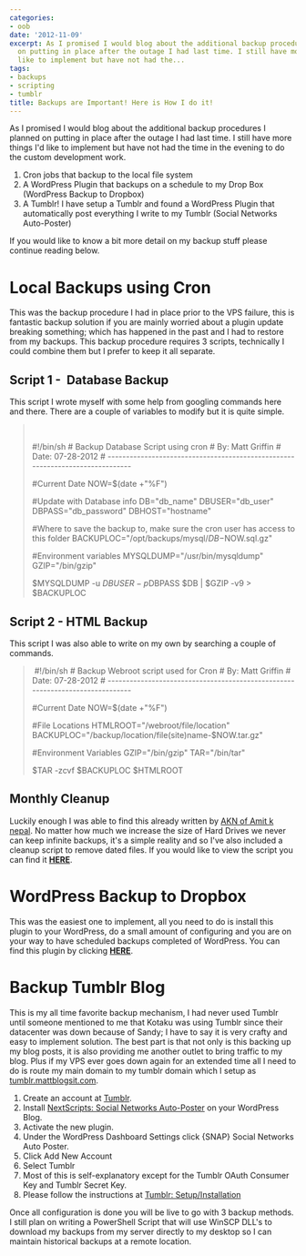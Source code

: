 ```yaml
---
categories:
- oob
date: '2012-11-09'
excerpt: As I promised I would blog about the additional backup procedures I planned
  on putting in place after the outage I had last time. I still have more things I'd
  like to implement but have not had the...
tags:
- backups
- scripting
- tumblr
title: Backups are Important! Here is How I do it!
---
```


As I promised I would blog about the additional backup procedures I planned on putting in place after the outage I had last time. I still have more things I'd like to implement but have not had the time in the evening to do the custom development work.

1. Cron jobs that backup to the local file system
2. A WordPress Plugin that backups on a schedule to my Drop Box (WordPress Backup to Dropbox)
3. A Tumblr! I have setup a Tumblr and found a WordPress Plugin that automatically post everything I write to my Tumblr (Social Networks Auto-Poster)

If you would like to know a bit more detail on my backup stuff please continue reading below.<!--more-->

# Local Backups using Cron

This was the backup procedure I had in place prior to the VPS failure, this is fantastic backup solution if you are mainly worried about a plugin update breaking something; which has happened in the past and I had to restore from my backups. This backup procedure requires 3 scripts, technically I could combine them but I prefer to keep it all separate.

## Script 1 -  Database Backup

This script I wrote myself with some help from googling commands here and there. There are a couple of variables to modify but it is quite simple.

>  
> 
> #!/bin/sh # Backup Database Script using cron # By: Matt Griffin # Date: 07-28-2012 # ------------------------------------------------------------------------------
> 
> #Current Date NOW=$(date +"%F")
> 
> #Update with Database info DB="db\_name" DBUSER="db\_user" DBPASS="db\_password" DBHOST="hostname"
> 
> #Where to save the backup to, make sure the cron user has access to this folder BACKUPLOC="/opt/backups/mysql/$DB-$NOW.sql.gz"
> 
> #Environment variables MYSQLDUMP="/usr/bin/mysqldump" GZIP="/bin/gzip"
> 
> $MYSQLDUMP -u $DBUSER -p$DBPASS $DB | $GZIP -v9 > $BACKUPLOC

## Script 2 - HTML Backup

This script I was also able to write on my own by searching a couple of commands.

>  #!/bin/sh # Backup Webroot script used for Cron # By: Matt Griffin # Date: 07-28-2012 # ------------------------------------------------------------------------------
> 
> #Current Date NOW=$(date +"%F")
> 
> #File Locations HTMLROOT="/webroot/file/location" BACKUPLOC="/backup/location/file(site)name-$NOW.tar.gz"
> 
> #Environment Variables GZIP="/bin/gzip" TAR="/bin/tar"
> 
> $TAR -zcvf $BACKUPLOC $HTMLROOT

## Monthly Cleanup

Luckily enough I was able to find this already written by [AKN of Amit k nepal](http://www.amitnepal.com). No matter how much we increase the size of Hard Drives we never can keep infinite backups, it's a simple reality and so I've also included a cleanup script to remove dated files. If you would like to view the script you can find it [**HERE**](http://www.amitnepal.com/shell-script-to-delete-files-and-folders-older-than-x-days/).

# WordPress Backup to Dropbox

This was the easiest one to implement, all you need to do is install this plugin to your WordPress, do a small amount of configuring and you are on your way to have scheduled backups completed of WordPress. You can find this plugin by clicking [**HERE**](http://wordpress.org/extend/plugins/wordpress-backup-to-dropbox/).

# Backup Tumblr Blog

This is my all time favorite backup mechanism, I had never used Tumblr until someone mentioned to me that Kotaku was using Tumblr since their datacenter was down because of Sandy; I have to say it is very crafty and easy to implement solution. The best part is that not only is this backing up my blog posts, it is also providing me another outlet to bring traffic to my blog. Plus if my VPS ever goes down again for an extended time all I need to do is route my main domain to my tumblr domain which I setup as [tumblr.mattblogsit.com](http://tumblr.mattblogsit.com).

1. Create an account at [Tumblr](http://www.tumblr.com).
2. Install [NextScripts: Social Networks Auto-Poster](http://wordpress.org/extend/plugins/social-networks-auto-poster-facebook-twitter-g/) on your WordPress Blog.
3. Activate the new plugin.
4. Under the WordPress Dashboard Settings click {SNAP} Social Networks Auto Poster.
5. Click Add New Account
6. Select Tumblr
7. Most of this is self-explanatory except for the Tumblr OAuth Consumer Key and Tumblr Secret Key.
8. Please follow the instructions at [Tumblr: Setup/Installation](http://www.nextscripts.com/setup-installation-tumblr-social-networks-auto-poster-wordpress/)

Once all configuration is done you will be live to go with 3 backup methods. I still plan on writing a PowerShell Script that will use WinSCP DLL's to download my backups from my server directly to my desktop so I can maintain historical backups at a remote location.